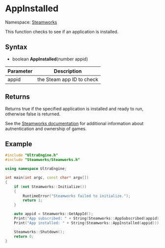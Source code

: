 # AppInstalled

Namespace: [Steamworks](Steamworks.md)

This function checks to see if an application is installed.

## Syntax

- boolean **AppInstalled**(number appid)

| Parameter | Description |
|---|---|
| appid | the Steam app ID to check |

## Returns

Returns true if the specified application is installed and ready to run, otherwise false is returned.

See the [Steamworks documentation](https://partner.steamgames.com/doc/features/auth) for additional information about autnentication and ownership of games.

## Example

```c++
#include "UltraEngine.h"
#include "Steamworks/Steamworks.h"

using namespace UltraEngine;

int main(int argc, const char* argv[])
{
    if (not Steamworks::Initialize())
    {
        RuntimeError("Steamworks failed to initialize.");
        return 1;
    }

    auto appid = Steamworks::GetAppId();
    Print("App subscribed: " + String(Steamworks::AppSubscribed(appid)));
    Print("App installed: " + String(Steamworks::AppInstalled(appid)));

    Steamworks::Shutdown();
    return 0;
}
```

